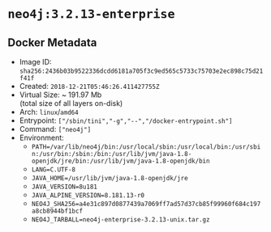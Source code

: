 # `neo4j:3.2.13-enterprise`

## Docker Metadata

- Image ID: `sha256:2436b03b9522336dcdd6181a705f3c9ed565c5733c75703e2ec898c75d21f41f`
- Created: `2018-12-21T05:46:26.411427755Z`
- Virtual Size: ~ 191.97 Mb  
  (total size of all layers on-disk)
- Arch: `linux`/`amd64`
- Entrypoint: `["/sbin/tini","-g","--","/docker-entrypoint.sh"]`
- Command: `["neo4j"]`
- Environment:
  - `PATH=/var/lib/neo4j/bin:/usr/local/sbin:/usr/local/bin:/usr/sbin:/usr/bin:/sbin:/bin:/usr/lib/jvm/java-1.8-openjdk/jre/bin:/usr/lib/jvm/java-1.8-openjdk/bin`
  - `LANG=C.UTF-8`
  - `JAVA_HOME=/usr/lib/jvm/java-1.8-openjdk/jre`
  - `JAVA_VERSION=8u181`
  - `JAVA_ALPINE_VERSION=8.181.13-r0`
  - `NEO4J_SHA256=a4e31c897d0877439a7069ff7ad57d37cb85f99960f684c197a8cb8944bf1bcf`
  - `NEO4J_TARBALL=neo4j-enterprise-3.2.13-unix.tar.gz`
